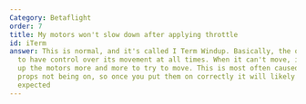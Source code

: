 ```yaml
---
Category: Betaflight
order: 7
title: My motors won't slow down after applying throttle
id: iTerm
answer: This is normal, and it's called I Term Windup. Basically, the quad wants
  to have control over its movement at all times. When it can't move, it'll spin
  up the motors more and more to try to move. This is most often caused by the
  props not being on, so once you put them on correctly it will likely work as
  expected
---
```

